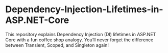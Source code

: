 # Dependency-Injection-Lifetimes-in-ASP.NET-Core
This repository explains Dependency Injection (DI) lifetimes in ASP.NET Core with a fun coffee shop analogy.   You’ll never forget the difference between Transient, Scoped, and Singleton again! 
